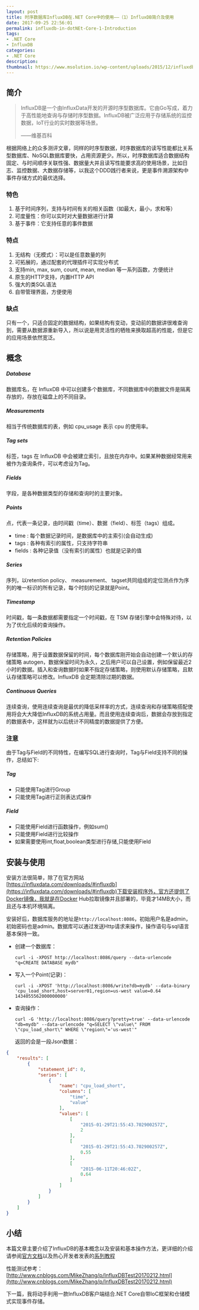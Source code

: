 ```yaml
---
layout: post
title: 时序数据库InfluxDB在.NET Core中的使用——（1）InfluxDB简介及使用
date: 2017-09-25 22:56:01
permalink: influxdb-in-dotNEt-Core-1-Introduction
tags:
- .NET Core
- InfluxDB
categories:
- .NET Core
description:
thumbnail: https://www.msolution.io/wp-content/uploads/2015/12/influxdb.png
---
```


## 简介

> InfluxDB是一个由InfluxData开发的开源时序型数据库。它由Go写成，着力于高性能地查询与存储时序型数据。InfluxDB被广泛应用于存储系统的监控数据，IoT行业的实时数据等场景。
>
> ——维基百科

根据网络上的众多测评文章，同样的时序型数据，时序数据库的读写性能都比关系型数据库、NoSQL数据库要快，占用资源更少。所以，时序数据库适合数据结构固定、与时间顺序关联性强、数据量大并且读写性能要求高的使用场景，比如日志、监控数据、大数据存储等，以我这个DDD践行者来说，更是事件溯源架构中事件存储方式的最优选择。

### 特色

1. 基于时间序列，支持与时间有关的相关函数（如最大，最小，求和等）
2. 可度量性：你可以实时对大量数据进行计算
3. 基于事件：它支持任意的事件数据

### 特点

1. 无结构（无模式）：可以是任意数量的列
2. 可拓展的，通过配套的代理插件可实现分布式
3. 支持min, max, sum, count, mean, median 等一系列函数，方便统计
4. 原生的HTTP支持，内置HTTP API
5. 强大的类SQL语法
6. 自带管理界面，方便使用

### 缺点

只有一个，只适合固定的数据结构，如果结构有变动，变动前的数据讲很难查询到，需要从数据源重新导入，所以说是用灵活性的牺牲来换取超高的性能，但是它的应用场景依然宽泛。

## 概念

##### Database

数据库名，在 InfluxDB 中可以创建多个数据库，不同数据库中的数据文件是隔离存放的，存放在磁盘上的不同目录。

##### Measurements

相当于传统数据库的表，例如 cpu_usage 表示 cpu 的使用率。

##### Tag sets

标签，tags 在 InfluxDB 中会被建立索引，且放在内存中。如果某种数据经常用来被作为查询条件，可以考虑设为Tag。

##### Fields

字段，是各种数据类型的存储和查询时的主要对象。

##### Points

点，代表一条记录，由时间戳（time）、数据（field）、标签（tags）组成。

- time : 每个数据记录时间，是数据库中的主索引(会自动生成)
- tags : 各种有索引的属性，只支持字符串
- fields : 各种记录值（没有索引的属性）也就是记录的值

##### Series

序列，以retention policy、 measurement、 tagset共同组成的定位测点作为序列的唯一标识的所有记录，每个时刻的记录就是Point。

##### Timestamp

时间戳，每一条数据都需要指定一个时间戳，在 TSM 存储引擎中会特殊对待，以为了优化后续的查询操作。

##### Retention Policies

存储策略，用于设置数据保留的时间，每个数据库刚开始会自动创建一个默认的存储策略 autogen，数据保留时间为永久，之后用户可以自己设置，例如保留最近2小时的数据。插入和查询数据时如果不指定存储策略，则使用默认存储策略，且默认存储策略可以修改。InfluxDB 会定期清除过期的数据。

##### Continuous Queries

连续查询，使用连续查询是最优的降低采样率的方式，连续查询和存储策略搭配使用将会大大降低InfluxDB的系统占用量。而且使用连续查询后，数据会存放到指定的数据表中，这样就为以后统计不同精度的数据提供了方便。

### 注意

由于Tag与Field的不同特性，在编写SQL进行查询时，Tag与Field支持不同的操作，总结如下:

##### Tag

- 只能使用Tag进行Group
- 只能使用Tag进行正则表达式操作

##### Field 

- 只能使用Field进行函数操作，例如sum()
- 只能使用Field进行比较操作
- 如果需要使用int,float,boolean类型进行存储,只能使用Field

## 安装与使用

安装方法很简单，除了在官方网站[https://influxdata.com/downloads/#influxdb](https://influxdata.com/downloads/#influxdb)下载安装程序外，官方还提供了Docker镜像，我就是在Docker Hub拉取镜像并且部署的，毕竟才14MB大小，而且还与本机环境隔离。

安装好后，数据库服务的地址是`http://localhost:8086`，初始用户名是admin，初始密码也是admin。数据库可以通过发送Http请求来操作，操作语句与sql语言基本保持一致。

- 创建一个数据库：

    `curl -i -XPOST http://localhost:8086/query --data-urlencode "q=CREATE DATABASE mydb"`

- 写入一个Point(记录)：

    `curl -i -XPOST 'http://localhost:8086/write?db=mydb' --data-binary 'cpu_load_short,host=server01,region=us-west value=0.64 1434055562000000000'`

- 查询操作：

    `curl -G 'http://localhost:8086/query?pretty=true' --data-urlencode "db=mydb" --data-urlencode "q=SELECT \"value\" FROM \"cpu_load_short\" WHERE \"region\"='us-west'"`

    返回的会是一段Json数据：

```json
{
    "results": [
        {
            "statement_id": 0,
            "series": [
                {
                    "name": "cpu_load_short",
                    "columns": [
                        "time",
                        "value"
                    ],
                    "values": [
                        [
                            "2015-01-29T21:55:43.702900257Z",
                            2
                        ],
                        [
                            "2015-01-29T21:55:43.702900257Z",
                            0.55
                        ],
                        [
                            "2015-06-11T20:46:02Z",
                            0.64
                        ]
                    ]
                }
            ]
        }
    ]
}
```

## 小结

本篇文章主要介绍了InfluxDB的基本概念以及安装和基本操作方法，更详细的介绍请参阅[官方文档](https://docs.influxdata.com/influxdb/v1.3/guides)以及热心开发者发表的[系列教程](https://www.linuxdaxue.com/series/influxdb-series/)

性能测试参考：[http://www.cnblogs.com/MikeZhang/p/InfluxDBTest20170212.html](http://www.cnblogs.com/MikeZhang/p/InfluxDBTest20170212.html)

下一篇，我将动手利用一款InfluxDB客户端结合.NET Core自带IoC框架和仓储模式实现事件存储。